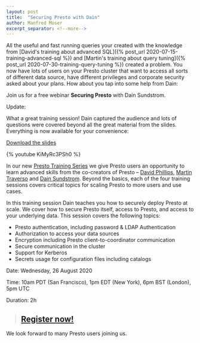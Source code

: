 ```yaml
---
layout: post
title:  "Securing Presto with Dain"
author: Manfred Moser
excerpt_separator: <!--more-->
---
```


All the useful and fast running queries your created with the knowledge from
[David's training about advanced SQL]({% post_url
2020-07-15-training-advanced-sql %}) and [Martin's training about query
tuning]({% post_url 2020-07-30-training-query-tuning %}) created a problem. You
now have lots of users on your Presto cluster that want to access all sorts of
different data source, have different privileges and corporate security asked
about your plans. How about you tap into some help from Dain:

Join us for a free webinar **Securing Presto** with Dain Sundstrom.

Update:

What a great training session! Dain captured the audience and lots of questions
were covered beyond all the great material from the slides. Everything is now
available for your convenience:

[Download the slides](https://www.starburstdata.com/wp-content/uploads/2020/08/Presto-Training-Securing-Presto.pdf)

{% youtube KiMyRc3PSh0 %}

<!--more-->

In our new [Presto Training Series](https://bit.ly/2NO26Cm) we give Presto users
an opportunity to learn advanced skills from the co-creators of Presto –
[David Phillips](https://github.com/electrum), 
[Martin Traverso](https://github.com/martint) and 
[Dain Sundstrom](https://github.com/dain). Beyond the basics, each of the four 
training sessions covers critical topics for scaling Presto to more users and
use cases. 

In this training session Dain teaches you how to securely deploy Presto at
scale. We cover how to secure Presto itself, access to Presto, and access to
your underlying data. This session covers the following topics:

* Presto authentication, including password & LDAP Authentication
* Authorization to access your data sources
* Encryption including Presto client-to-coordinator communication
* Secure communication in the cluster
* Support for Kerberos
* Secrets usage for configuration files including catalogs 

Date: Wednesday, 26 August 2020

Time: 10am PDT (San Francisco), 1pm EDT (New York), 6pm BST (London), 5pm UTC

Duration: 2h

> ## [Register now!](https://bit.ly/3ioQu7c)

We look forward to many Presto users joining us.
